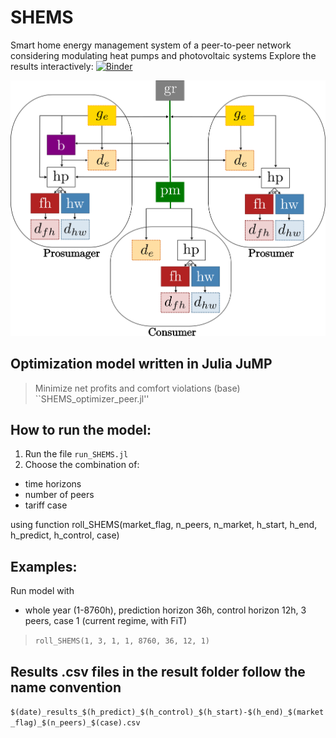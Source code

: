 # SHEMS
Smart home energy management system of a peer-to-peer network considering modulating heat pumps and photovoltaic systems
Explore the results interactively:   [![Binder](https://mybinder.org/badge_logo.svg)](https://mybinder.org/v2/gh/lilanger/SHEMS/master?urlpath=https%3A%2F%2Fgithub.com%2Flilanger%2FSHEMS%2Fblob%2Fmaster%2Fpeer-to-peer%2FSHEMS_visualization_Interactive_julia.ipynb)


<p align="center">
  <img src="pics\PEERS_graph.png" width="600"/>
</p>

## Optimization model written in Julia JuMP
>Minimize net profits and comfort violations (base)
>  ``SHEMS_optimizer_peer.jl''


## How to run the model:
1) Run the file ``run_SHEMS.jl``  
2) Choose the combination of:     
  - time horizons
  - number  of peers
  - tariff case
  
  using function roll_SHEMS(market_flag, n_peers, n_market, h_start, h_end, h_predict, h_control, case)

## Examples:
Run model with 
  - whole year (1-8760h), prediction horizon 36h, control horizon 12h, 3 peers, case 1 (current regime, with FiT)
  >``roll_SHEMS(1, 3, 1, 1, 8760, 36, 12, 1)``

 
## Results .csv files in the result folder follow the name convention  
``$(date)_results_$(h_predict)_$(h_control)_$(h_start)-$(h_end)_$(market_flag)_$(n_peers)_$(case).csv``
